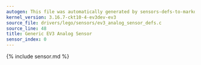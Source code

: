 ```yaml
---
autogen: This file was automatically generated by sensors-defs-to-markdown.py
kernel_version: 3.16.7-ckt10-4-ev3dev-ev3
source_file: drivers/lego/sensors/ev3_analog_sensor_defs.c
source_line: 48
title: Generic EV3 Analog Sensor
sensor_index: 0
---
```


{% include sensor.md %}
